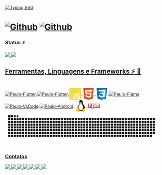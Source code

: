 [![Typing SVG](https://readme-typing-svg.herokuapp.com?font=Madimi+One&size=24&duration=4000&pause=2&color=1976D2&multiline=true&random=false&width=500&height=100&lines=Ol%C3%A1%2C+Me+chamo+Jo%C3%A3o+Paulo+%F0%9F%98%8E%E2%9A%A1;Sou+programador+e+apaixonado+por+tecnologias!+%F0%9F%92%BB%E2%9D%A4%EF%B8%8F)](https://github.com/pauloRodri29)

# [![Github](https://img.shields.io/github/followers/pauloRodri29?label=Follow&style=social)](https://github.com/pauloRodri29) [![Github](https://img.shields.io/github/stars/pauloRodri29?label=Star&style=social)](https://github.com/pauloRodri29)

 <div>
  
  ### Status ⚡
  <a href="https://github.com/pauloRodri29/pauloRodri29">
  <img height="200em" src="https://github-readme-stats.vercel.app/api?username=pauloRodri29&show_icons=true&theme=transparent&include_all_commits=true&count_private=true"/>
  <img height="200em" src="https://github-readme-stats.vercel.app/api/top-langs/?username=pauloRodri29&layout=compact&langs_count=16&theme=transparent"/>
   
</div>

## Ferramentas, Linguagens e Frameworks ⚡ 💬

<div style="display: inline_block"><br>
  <img align="center" alt="Paulo-Flutter" height="40" width="40" src="https://cdn.jsdelivr.net/gh/devicons/devicon/icons/flutter/flutter-original.svg">
  <img align="center" alt="Paulo-Flutter" height="40" width="40" src="https://cdn.jsdelivr.net/gh/devicons/devicon/icons/dart/dart-original.svg">
  <img align="center" alt="Paulo-Js" height="40" width="40" src="https://raw.githubusercontent.com/devicons/devicon/master/icons/javascript/javascript-plain.svg">
  <img align="center" alt="Paulo-HTML" height="40" width="40" src="https://raw.githubusercontent.com/devicons/devicon/master/icons/html5/html5-original.svg">
  <img align="center" alt="Paulo-CSS" height="40" width="40" src="https://raw.githubusercontent.com/devicons/devicon/master/icons/css3/css3-original.svg">
  <img align="center" alt="Paulo-Figma" height="40" width="40" src="https://cdn.jsdelivr.net/gh/devicons/devicon/icons/figma/figma-original.svg">
  <img align="center" alt="Paulo-VsCode" height="40" width="40" src="https://cdn.jsdelivr.net/gh/devicons/devicon/icons/vscode/vscode-original.svg">
  <img align="center" alt="Paulo-Android" height="40" width="40" src="https://cdn.jsdelivr.net/gh/devicons/devicon/icons/androidstudio/androidstudio-original.svg">
  <img align="center" alt="Paulo-Csharp" height="40" width="40" src="https://raw.githubusercontent.com/devicons/devicon/master/icons/linux/linux-original.svg">
  <img align="center" alt="Paulo-Csharp" height="40" width="40" src="https://raw.githubusercontent.com/devicons/devicon/master/icons/npm/npm-original-wordmark.svg">
</div>

<picture>
  <source media="(prefers-color-scheme: dark)" srcset="https://raw.githubusercontent.com/pauloRodri29/pauloRodri29/output/github-contribution-grid-snake-dark.svg">
  <source media="(prefers-color-scheme: light)" srcset="https://raw.githubusercontent.com/pauloRodri29/pauloRodri29/output/github-contribution-grid-snake.svg">
  <img alt="github contribution grid snake animation" src="https://raw.githubusercontent.com/pauloRodri29/pauloRodri29/output/github-contribution-grid-snake-dark.svg">
  
</picture>


### Contatos

<div>
  <a href="https://paulorodri29.github.io/" target="_blank">
    <img src="https://img.shields.io/badge/website-000000?style=for-the-badge&logo=About.me&logoColor=white" target="_blank">
  </a> 
  <a href="mailto:rodriguesjp29@gmail.com" target="_blank"> 
    <img src="https://img.shields.io/badge/Gmail-D14836?style=for-the-badge&logo=gmail&logoColor=white">
  </a>
  <a href="https://t.me/PauloRodrigues29" target="_blank">
    <img src="https://img.shields.io/badge/Telegram-2CA5E0?style=for-the-badge&logo=telegram&logoColor=white" target="_blank">
  </a> 
 	<a href="https://discord.gg/eE3agqN4" target="_blank">
    <img src="https://img.shields.io/badge/Discord-7289DA?style=for-the-badge&logo=discord&logoColor=white" target="_blank">
  </a>
  <a href = "https://instagram.com/paulo_vasconcellos29?igshid=ZDdkNTZiNTM">
    <img src="https://img.shields.io/badge/Instagram-E4405F?style=for-the-badge&logo=instagram&logoColor=white" target="_blank">
  </a>
    <a href = "https://www.linkedin.com/in/jo%C3%A3o-paulo-b10b25238">
    <img src="https://img.shields.io/badge/LinkedIn-0077B5?style=for-the-badge&logo=linkedin&logoColor=white" target="_blank">
  </a>
  <a href="https://pin.it/EimzRXM" target="_blank">
    <img src="https://aleen42.github.io/badges/src/pinterest.svg" target="_blank">
  </a>
  

</div>
